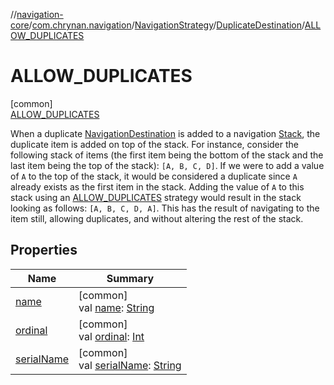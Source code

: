 //[navigation-core](../../../../../index.md)/[com.chrynan.navigation](../../../index.md)/[NavigationStrategy](../../index.md)/[DuplicateDestination](../index.md)/[ALLOW_DUPLICATES](index.md)

# ALLOW_DUPLICATES

[common]\
[ALLOW_DUPLICATES](index.md)

When a duplicate [NavigationDestination](../../../index.md#1223765350%2FClasslikes%2F-215881696) is added to a navigation [Stack](../../../../../../navigation-core/com.chrynan.navigation/-stack/index.md), the duplicate item is added on top of the stack. For instance, consider the following stack of items (the first item being the bottom of the stack and the last item being the top of the stack): `[A, B, C, D]`. If we were to add a value of `A` to the top of the stack, it would be considered a duplicate since `A` already exists as the first item in the stack. Adding the value of `A` to this stack using an [ALLOW_DUPLICATES](index.md) strategy would result in the stack looking as follows: `[A, B, C, D, A]`. This has the result of navigating to the item still, allowing duplicates, and without altering the rest of the stack.

## Properties

| Name | Summary |
|---|---|
| [name](../../-destination-retention/-c-l-e-a-r/index.md#-372974862%2FProperties%2F-215881696) | [common]<br>val [name](../../-destination-retention/-c-l-e-a-r/index.md#-372974862%2FProperties%2F-215881696): [String](https://kotlinlang.org/api/latest/jvm/stdlib/kotlin/-string/index.html) |
| [ordinal](../../-destination-retention/-c-l-e-a-r/index.md#-739389684%2FProperties%2F-215881696) | [common]<br>val [ordinal](../../-destination-retention/-c-l-e-a-r/index.md#-739389684%2FProperties%2F-215881696): [Int](https://kotlinlang.org/api/latest/jvm/stdlib/kotlin/-int/index.html) |
| [serialName](../serial-name.md) | [common]<br>val [serialName](../serial-name.md): [String](https://kotlinlang.org/api/latest/jvm/stdlib/kotlin/-string/index.html) |

